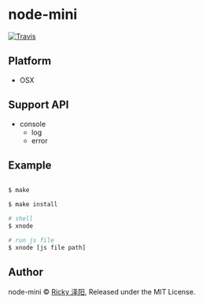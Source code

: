 # node-mini

[![Travis](https://img.shields.io/travis/rickyes/node-mini.svg?style=for-the-badge)](https://travis-ci.org/rickyes/node-mini)

## Platform
- OSX

## Support API
- console
  - log
  - error

## Example
``` bash

$ make

$ make install

# shell
$ xnode

# run js file
$ xnode [js file path]

```

## Author
node-mini © [Ricky 泽阳](https://github.com/rickyes), Released under the MIT License.